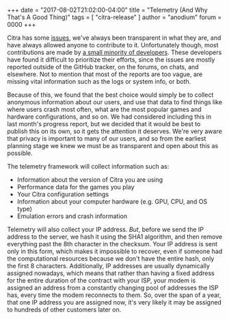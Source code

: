 +++
date = "2017-08-02T21:02:00-04:00"
title = "Telemetry (And Why That's A Good Thing)"
tags = [ "citra-release" ]
author = "anodium"
forum = 0000
+++

Citra has some [issues](https://github.com/citra-emu/citra/issues), we've always been transparent in what they are, and have always allowed anyone to contribute to it. Unfortunately though, most contributions are made by [a small minority of developers](https://github.com/citra-emu/citra/graphs/contributors). These developers have found it difficult to prioritize their efforts, since the issues are mostly reported outside of the GitHub tracker, on the forums, on chats, and elsewhere. Not to mention that most of the reports are too vague, are missing vital information such as the logs or system info, or both.

Because of this, we found that the best choice would simply be to collect anonymous information about our users, and use that data to find things like where users crash most often, what are the most popular games and hardware configurations, and so on. We had considered including this in last month's progress report, but we decided that it would be best to publish this on its own, so it gets the attention it deserves. We're very aware that privacy is important to many of our users, and so from the earliest planning stage we knew we must be as transparent and open about this as possible.

The telemetry framework will collect information such as:

 * Information about the version of Citra you are using
 * Performance data for the games you play
 * Your Citra configuration settings
 * Information about your computer hardware (e.g. GPU, CPU, and OS type)
 * Emulation errors and crash information

Telemetry will also collect your IP address. *But*, before we send the IP address to the server, we hash it using the SHA1 algorithm, and then remove everything past the 8th character in the checksum. Your IP address is sent only in this form, which makes it impossible to recover, even if someone had the computational resources because we don't have the entire hash, only the first 8 characters. Additionally, IP addresses are usually dynamically assigned nowadays, which means that rather than having a fixed address for the entire duration of the contract with your ISP, your modem is assigned an address from a constantly changing pool of addresses the ISP has, every time the modem reconnects to them. So, over the span of a year, that one IP address you are assigned now, it's very likely it may be assigned to hundreds of other customers later on.

<!-- TODO: Fourth paragraph
Opt-out is possible and easy. outline steps.
-->

<!-- TODO: Fifth paragraph
Analytics helps for x y z
-->
